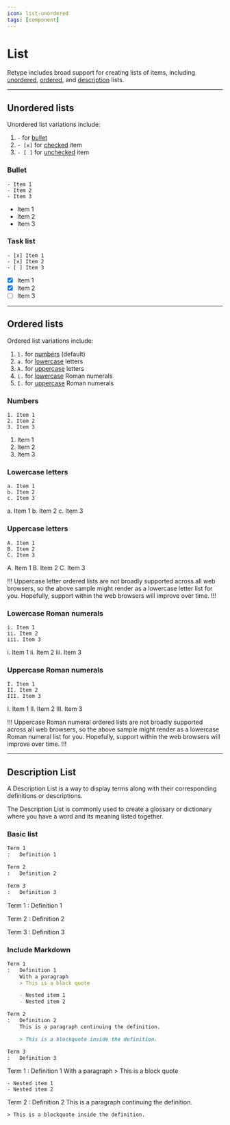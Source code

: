 ```yaml
---
icon: list-unordered
tags: [component]
---
```

# List

Retype includes broad support for creating lists of items, including [unordered](#unordered-lists), [ordered](#ordered-lists), and [description](#description-list) lists.

---

## Unordered lists

Unordered list variations include:

1. `-` for [bullet](#bullet)
2. `- [x]` for [checked](#task-list) item
3. `- [ ]` for [unchecked](#task-list) item

### Bullet

``` Sample unordered list
- Item 1
- Item 2
- Item 3
```

- Item 1
- Item 2
- Item 3

### Task list

``` Sample task list with checked and unchecked items
- [x] Item 1
- [x] Item 2
- [ ] Item 3
```

- [x] Item 1
- [x] Item 2
- [ ] Item 3

---

## Ordered lists

Ordered list variations include:

1. `1.` for [numbers](#numbers) (default)
2. `a.` for [lowercase](#lowercase-letters) letters
3. `A.` for [uppercase](#uppercase-letters) letters
4. `i.` for [lowercase](#lowercase-roman-numerals) Roman numerals
5. `I.` for [uppercase](#uppercase-roman-numerals) Roman numerals

### Numbers

``` Sample ordered list
1. Item 1
2. Item 2
3. Item 3
```

1. Item 1
2. Item 2
3. Item 3

### Lowercase letters

``` Sample for lowercase letter list
a. Item 1
b. Item 2
c. Item 3
```

a. Item 1
b. Item 2
c. Item 3

### Uppercase letters

``` Sample for uppercase letter list
A. Item 1
B. Item 2
C. Item 3
```

A. Item 1
B. Item 2
C. Item 3

!!!
Uppercase letter ordered lists are not broadly supported across all web browsers, so the above sample might render as a lowercase letter list for you. Hopefully, support within the web browsers will improve over time.
!!!

### Lowercase Roman numerals

``` Sample for lowercase Roman numeral list
i. Item 1
ii. Item 2
iii. Item 3
```

i. Item 1
ii. Item 2
iii. Item 3

### Uppercase Roman numerals

``` Sample for uppercase Roman numeral list
I. Item 1
II. Item 2
III. Item 3
```

I. Item 1
II. Item 2
III. Item 3

!!!
Uppercase Roman numeral ordered lists are not broadly supported across all web browsers, so the above sample might render as a lowercase Roman numeral list for you. Hopefully, support within the web browsers will improve over time.
!!!

---

## Description List

A Description List is a way to display terms along with their corresponding definitions or descriptions.

The Description List is commonly used to create a glossary or dictionary where you have a word and its meaning listed together.

### Basic list

```md
Term 1
:   Definition 1

Term 2
:   Definition 2

Term 3
:   Definition 3
```

Term 1
:   Definition 1

Term 2
:   Definition 2

Term 3
:   Definition 3

### Include Markdown

```md
Term 1
:   Definition 1
    With a paragraph
    > This is a block quote

    - Nested item 1
    - Nested item 2

Term 2
:   Definition 2
    This is a paragraph continuing the definition.

    > This is a blockquote inside the definition.

Term 3
:   Definition 3
```

Term 1
:   Definition 1
    With a paragraph
    > This is a block quote

    - Nested item 1
    - Nested item 2

Term 2
:   Definition 2
    This is a paragraph continuing the definition.

    > This is a blockquote inside the definition.
